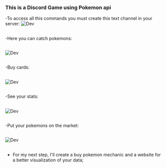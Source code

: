 ### This is a Discord Game using Pokemon api

-To access all this commands you must create this text channel in your server:
![Dev](https://cdn.discordapp.com/attachments/587446659835756546/880075344185557062/unknown.png)
##
-Here you can catch pokemons:
##
![Dev](https://media.discordapp.net/attachments/587446659835756546/878327661783580752/unknown.png)
##
-Buy cards:
##
![Dev](https://media.discordapp.net/attachments/587446659835756546/878327774375456839/unknown.png)
##
-See your stats:
##
![Dev](https://media.discordapp.net/attachments/587446659835756546/878327904755417108/unknown.png?width=765&height=670)
##
-Put your pokemons on the market:
##
![Dev](https://media.discordapp.net/attachments/587446659835756546/878328592797433976/unknown.png)

##

- For my next step, I'll create a buy pokemon mechanic and a website for a better visualization of your data;